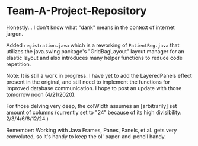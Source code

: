 # Team-A-Project-Repository
Honestly... I don't know what "dank" means in the context of internet jargon.

Added `registration.java` which is a reworking of `PatientReg.java` that utilizes the java.swing package's "GridBagLayout" layout manager for an elastic layout and also introduces many helper functions to reduce code repetition.

Note: It is still a work in progress. I have yet to add the LayeredPanels effect present in the original, and still need to implement the functions for improved database communication. I hope to post an update with those tomorrow noon (4/21/2020).

For those delving very deep, the colWidth assumes an [arbitrarily] set amount of columns (currently set to "24" because of its high divisibility: 2/3/4/6/8/12/24.)

Remember: Working with Java Frames, Panes, Panels, et al. gets very convoluted, so it's handy to keep the ol' paper-and-pencil handy.
